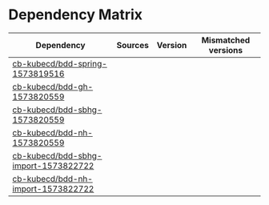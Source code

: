 # Dependency Matrix

Dependency | Sources | Version | Mismatched versions
---------- | ------- | ------- | -------------------
[cb-kubecd/bdd-spring-1573819516](https://github.com/cb-kubecd/bdd-spring-1573819516.git) |  | []() | 
[cb-kubecd/bdd-gh-1573820559](https://github.com/cb-kubecd/bdd-gh-1573820559.git) |  | []() | 
[cb-kubecd/bdd-sbhg-1573820559](https://github.com/cb-kubecd/bdd-sbhg-1573820559.git) |  | []() | 
[cb-kubecd/bdd-nh-1573820559](https://github.com/cb-kubecd/bdd-nh-1573820559.git) |  | []() | 
[cb-kubecd/bdd-sbhg-import-1573822722](https://github.com/cb-kubecd/bdd-sbhg-import-1573822722.git) |  | []() | 
[cb-kubecd/bdd-nh-import-1573822722](https://github.com/cb-kubecd/bdd-nh-import-1573822722.git) |  | []() | 
